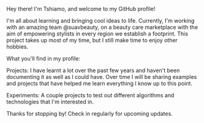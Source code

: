 Hey there! I'm Tshiamo, and welcome to my GitHub profile!

I'm all about learning and bringing cool ideas to life. Currently, I'm working with an amazing team @suavbeauty, on a beauty care marketplace with the aim of empowering stylists in every region we establish a footprint.
This project takes up most of my time, but I still make time to enjoy other hobbies.

What you'll find in my profile:

Projects: I have learnt a lot over the past few years and haven't been documenting it as well as I could have. Over time I will be sharing examples and projects that have helped me learn everything I know up to this point.

Experiments: A couple projects to test out different algorithms and technologies that I'm interested in. 


Thanks for stopping by! Check in regularly for upcoming updates.